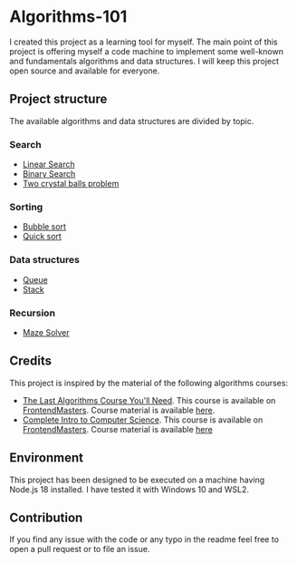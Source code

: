 # Algorithms-101

I created this project as a learning tool for myself. The main point of this project is offering myself a code machine to implement some well-known and fundamentals algorithms and data structures. I will keep this project open source and available for everyone.

## Project structure

The available algorithms and data structures are divided by topic.

### Search

- [Linear Search](./src/search/linearSearch.ts)
- [Binary Search](./src/search/binarySearch.ts)
- [Two crystal balls problem](./src/search/twoCrystalBalls.ts)

### Sorting

- [Bubble sort](./src/sort/bubbleSort.ts)
- [Quick sort](./src/sort/quickSort.ts)

### Data structures

- [Queue](./src/data-structures/queue.ts)
- [Stack](./src/data-structures/stack.ts)

### Recursion

- [Maze Solver](./src/recursion/mazeSolver.ts)

## Credits

This project is inspired by the material of the following algorithms courses:

- [The Last Algorithms Course You'll Need](https://frontendmasters.com/courses/algorithms/). This course is available on [FrontendMasters](https://frontendmasters.com/courses/algorithms/). Course material is available [here](https://theprimeagen.github.io/fem-algos/).
- [Complete Intro to Computer Science](https://frontendmasters.com/courses/computer-science-v2/). This course is available on [FrontendMasters](https://frontendmasters.com/courses/computer-science-v2/). Course material is available [here](https://btholt.github.io/complete-intro-to-computer-science/)

## Environment

This project has been designed to be executed on a machine having Node.js 18 installed. I have tested it with Windows 10 and WSL2.

## Contribution

If you find any issue with the code or any typo in the readme feel free to open a pull request or to file an issue.
